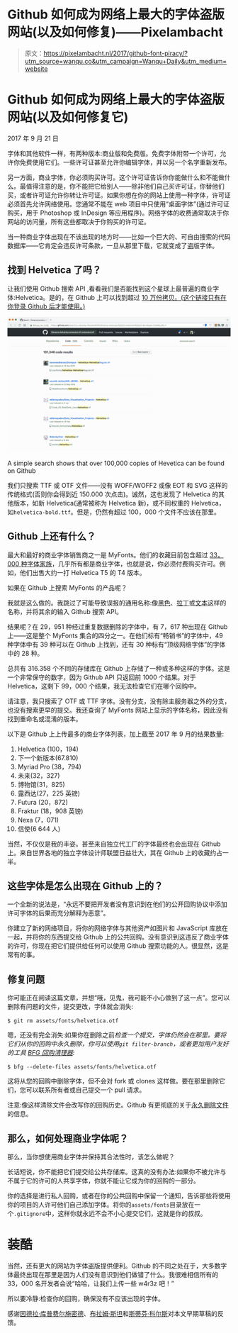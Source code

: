# Github 如何成为网络上最大的字体盗版网站(以及如何修复)——Pixelambacht

> 原文：<https://pixelambacht.nl/2017/github-font-piracy/?utm_source=wanqu.co&utm_campaign=Wanqu+Daily&utm_medium=website>



# Github 如何成为网络上最大的字体盗版网站(以及如何修复它)

2017 年 9 月 21 日

字体和其他软件一样，有两种版本:商业版和免费版。免费字体附带一个许可，允许你免费使用它们。一些许可证甚至允许你编辑字体，并以另一个名字重新发布。

另一方面，商业字体，你必须购买许可。这个许可证告诉你你能做什么和不能做什么。最值得注意的是，你不能把它给别人——除非他们自己买许可证，你替他们买，或者许可证允许你转让许可证。如果你想在你的网站上使用一种字体，许可证必须首先允许网络使用。您通常不能在 web 项目中只使用“桌面字体”(通过许可证购买，用于 Photoshop 或 InDesign 等应用程序)。网络字体的收费通常取决于你网站的访问量，所有这些都取决于你购买的许可证。

当一种商业字体出现在不该出现的地方时——比如一个巨大的、可自由搜索的代码数据库——它肯定会违反许可条款，一旦从那里下载，它就变成了盗版字体。

## 找到 Helvetica 了吗？

让我们使用 Github 搜索 API ,看看我们是否能找到这个星球上最普遍的商业字体:Helvetica。是的，在 Github 上可以找到超过 [10 万份拷贝。(这个链接只有在你登录 Github 后才能使用。)](https://github.com/search?utf8=%E2%9C%93&q=extension%3Attf+extension%3Aotf+filename%3A%22helvetica%22&type=Code)

![Search results for Helvetica on Github](img/622aae98517ee80641047082145cb6c4.png)

A simple search shows that over 100,000 copies of Hevetica can be found on Github



我们只搜索 TTF 或 OTF 文件——没有 WOFF/WOFF2 或像 EOT 和 SVG 这样的传统格式(否则你会得到近 150.000 次点击)。诚然，这也发现了 Helvetica 的其他版本，如新 Helvetica(通常被称为 Helvetica 新)，或不同权重的 Helvetica，如`helvetica-bold.ttf`。但是，仍然有超过 100，000 个文件不应该在那里。

## Github 上还有什么？

最大和最好的商业字体销售商之一是 MyFonts。他们的收藏目前包含超过 [33，000 种字体家族](http://www.myfonts.com/search/*/fonts/)，几乎所有都是商业字体，也就是说，你必须付费购买许可。例如，他们出售大约一打 Helvetica T5 的 T4 版本。

如果在 Github 上搜索 MyFonts 的产品呢？

我就是这么做的。我跳过了可能导致误报的通用名称:像[黑色](http://www.myfonts.com/fonts/intellecta/black/)、[拉丁](http://www.myfonts.com/fonts/woodentypefonts/latin/)或[文本](http://www.myfonts.com/fonts/fw-alias/text/)这样的名称，并将其余的输入 Github 搜索 API。

结果呢？在 29，951 种经过重复数据删除的字体中，有 7，617 种出现在 Github 上——这是整个 MyFonts 集合的四分之一。在他们标有“畅销书”的字体中，49 种字体中有 39 种可以在 Github 上找到，还有 30 种标有“顶级网络字体”的字体中的 28 种。

总共有 316.358 个不同的存储库在 Github 上存储了一种或多种这样的字体。这是一个非常保守的数字，因为 Github API 只返回前 1000 个结果。对于 Helvetica，这剩下 99，000 个结果，我无法检查它们在哪个回购中。

请注意，我只搜索了 OTF 或 TTF 字体。没有分支，没有除主服务器之外的分支，也没有搜索更早的提交。我还查询了 MyFonts 网站上显示的字体名称，因此没有找到重命名或混淆的版本。

以下是 Github 上上传最多的商业字体列表，加上截至 2017 年 9 月的结果数量:

1.  Helvetica (100，194)
2.  下一个新版本(67.810)
3.  Myriad Pro (38，794)
4.  未来(32，327)
5.  博物馆(31，825)
6.  露西达(27，225 英镑)
7.  Futura (20，872)
8.  Fraktur (18，908 英镑)
9.  Nexa (7，071)
10.  信使(6 644 人)

当然，不仅仅是我的丰姿。甚至来自独立代工厂的字体最终也会出现在 Github 上。来自世界各地的独立字体设计师联盟日益壮大，其在 Github 上的收藏约占一半。

## 这些字体是怎么出现在 Github 上的？

一个全新的说法是，“永远不要把开发者没有意识到在他们的公开回购协议中添加许可字体的后果而充分解释为恶意”。

你建立了新的网络项目，将你的网络字体与其他资产如图片和 JavaScript 库放在一起，并将你的东西提交给 Github 上的公共回购。没有意识到这违反了商业字体的许可，你现在把它们提供给任何可以使用 Github 搜索功能的人。很显然，这是常有的事。

## 修复问题

你可能正在阅读这篇文章，并想“哦，见鬼，我可能不小心做到了这一点”。您可以删除有问题的文件，提交更改，字体就会消失:



```
$ git rm assets/fonts/helvetica.otf
```



嗯，还没有完全消失:如果你在删除之前*检查一个提交，字体仍然会在那里。要将它们从你的回购中永久删除，你可以使用`git filter-branch`，或者更加用户友好的工具 [BFG 回购清理器](http://rtyley.github.io/bfg-repo-cleaner/):*



```
$ bfg --delete-files assets/fonts/helvetica.otf
```



这将从您的回购中删除字体，但不会对 fork 或 clones 这样做。要在那里删除它们，您可以联系所有者或自己提交一个 pull 请求。

注意:像这样清除文件会改写你的回购历史。Github 有更彻底的关于[永久删除文件](https://help.github.com/articles/removing-sensitive-data-from-a-repository/)的信息。

## 那么，如何处理商业字体呢？

那么，当你想使用商业字体并保持其合法性时，该怎么做呢？

长话短说，你不能把它们提交给公共存储库。这真的没有办法:如果你不被允许与不属于它的许可的人共享字体，你就不能让它成为你的回购的一部分。

你的选择是进行私人回购，或者在你的公共回购中保留一个通知，告诉那些将使用你的项目的人许可他们自己添加字体。将你的`assets/fonts`目录放在一个`.gitignore`中，这样你就永远不会不小心提交它们，这就是你的叔叔。

# 装酷

当然，还有更大的网站为字体盗版提供便利。Github 的不同之处在于，大多数字体最终出现在那里是因为人们没有意识到他们做错了什么。我很难相信所有的 33，000 名开发者会说“哈哈，让我们上传一些 w4r3z 吧！”

所以要冷静:检查你的回购，确保没有不应该出现的字体。

感谢[因德拉·库普费尔施密德](http://kupferschrift.de/cms/)、[布拉姆·斯坦](https://www.bramstein.com/)和[斯蒂芬·科尔斯](http://stephencoles.org/)对本文早期草稿的反馈。

